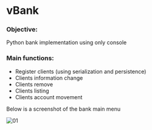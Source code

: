# vBank

### Objective:
Python bank implementation using only console

### Main functions:
* Register clients (using serialization and persistence)
* Clients information change
* Clients remove
* Clients listing
* Clients account movement

Below is a screenshot of the bank main menu

![01](https://user-images.githubusercontent.com/53865142/71998572-a6f98700-321e-11ea-9276-53560233e5a4.png)

